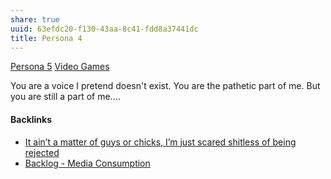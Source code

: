 ```yaml
---
share: true
uuid: 63efdc20-f130-43aa-8c41-fdd8a37441dc
title: Persona 4
---
```

[Persona 5](../7bde7781-e2c6-4229-84d8-057eb0fc58fa) [Video Games](../d5de46c0-134d-4329-b3b5-5783f6c2c2e9)

You are a voice I pretend doesn't exist. You are the pathetic part of me. But you are still a part of me....

#### Backlinks

* [It ain’t a matter of guys or chicks, I’m just scared shitless of being rejected](/fbceae7b-850f-4522-bf3f-6ac4ff8a0a1a)
* [Backlog - Media Consumption](/78aa36ca-c4c6-40ed-873c-24099d5c2481)
